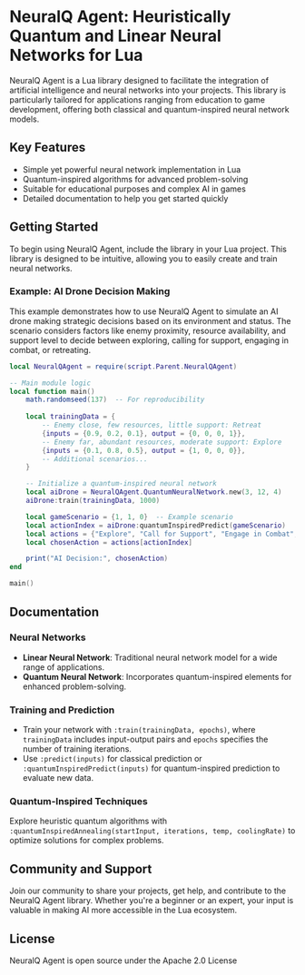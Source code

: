 # NeuralQ Agent: Heuristically Quantum and Linear Neural Networks for Lua

NeuralQ Agent is a Lua library designed to facilitate the integration of artificial intelligence and neural networks into your projects. This library is particularly tailored for applications ranging from education to game development, offering both classical and quantum-inspired neural network models.

## Key Features

- Simple yet powerful neural network implementation in Lua
- Quantum-inspired algorithms for advanced problem-solving
- Suitable for educational purposes and complex AI in games
- Detailed documentation to help you get started quickly

## Getting Started

To begin using NeuralQ Agent, include the library in your Lua project. This library is designed to be intuitive, allowing you to easily create and train neural networks.

### Example: AI Drone Decision Making

This example demonstrates how to use NeuralQ Agent to simulate an AI drone making strategic decisions based on its environment and status. The scenario considers factors like enemy proximity, resource availability, and support level to decide between exploring, calling for support, engaging in combat, or retreating.

```lua
local NeuralQAgent = require(script.Parent.NeuralQAgent)

-- Main module logic
local function main()
	math.randomseed(137)  -- For reproducibility
	
	local trainingData = {
		-- Enemy close, few resources, little support: Retreat
		{inputs = {0.9, 0.2, 0.1}, output = {0, 0, 0, 1}},
		-- Enemy far, abundant resources, moderate support: Explore
		{inputs = {0.1, 0.8, 0.5}, output = {1, 0, 0, 0}},
		-- Additional scenarios...
	}

    -- Initialize a quantum-inspired neural network
	local aiDrone = NeuralQAgent.QuantumNeuralNetwork.new(3, 12, 4)
	aiDrone:train(trainingData, 1000)

	local gameScenario = {1, 1, 0}  -- Example scenario
	local actionIndex = aiDrone:quantumInspiredPredict(gameScenario)
	local actions = {"Explore", "Call for Support", "Engage in Combat", "Retreat"}
	local chosenAction = actions[actionIndex]

	print("AI Decision:", chosenAction)
end

main()
```

## Documentation

### Neural Networks

- **Linear Neural Network**: Traditional neural network model for a wide range of applications.
- **Quantum Neural Network**: Incorporates quantum-inspired elements for enhanced problem-solving.

### Training and Prediction

- Train your network with `:train(trainingData, epochs)`, where `trainingData` includes input-output pairs and `epochs` specifies the number of training iterations.
- Use `:predict(inputs)` for classical prediction or `:quantumInspiredPredict(inputs)` for quantum-inspired prediction to evaluate new data.

### Quantum-Inspired Techniques

Explore heuristic quantum algorithms with `:quantumInspiredAnnealing(startInput, iterations, temp, coolingRate)` to optimize solutions for complex problems.

## Community and Support

Join our community to share your projects, get help, and contribute to the NeuralQ Agent library. Whether you're a beginner or an expert, your input is valuable in making AI more accessible in the Lua ecosystem.

## License

NeuralQ Agent is open source under the Apache 2.0 License